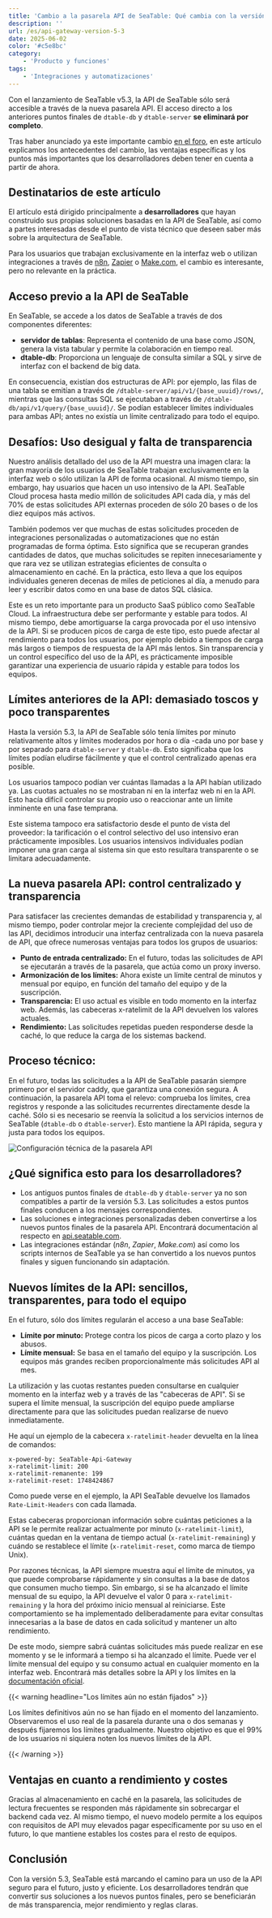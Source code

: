 ```yaml
---
title: 'Cambio a la pasarela API de SeaTable: Qué cambia con la versión 5.3'
description: ''
url: /es/api-gateway-version-5-3
date: 2025-06-02
color: '#c5e8bc'
category:
    - 'Producto y funciones'
tags:
    - 'Integraciones y automatizaciones'
---
```


Con el lanzamiento de SeaTable v5.3, la API de SeaTable sólo será accesible a través de la nueva pasarela API. El acceso directo a los anteriores puntos finales de `dtable-db` y `dtable-server` **se eliminará por completo**.

Tras haber anunciado ya este importante cambio [en el foro](https://forum.seatable.com/t/important-changes-to-the-seatable-cloud-api-in-version-5-3/6677), en este artículo explicamos los antecedentes del cambio, las ventajas específicas y los puntos más importantes que los desarrolladores deben tener en cuenta a partir de ahora.

## Destinatarios de este artículo

El artículo está dirigido principalmente a **desarrolladores** que hayan construido sus propias soluciones basadas en la API de SeaTable, así como a partes interesadas desde el punto de vista técnico que deseen saber más sobre la arquitectura de SeaTable.

Para los usuarios que trabajan exclusivamente en la interfaz web o utilizan integraciones a través de [n8n](https://n8n.io/integrations/seatable/), [Zapier](https://zapier.com/apps/seatable/integrations) o [Make.com](https://www.make.com/en/integrations/seatable), el cambio es interesante, pero no relevante en la práctica.

## Acceso previo a la API de SeaTable

En SeaTable, se accede a los datos de SeaTable a través de dos componentes diferentes:

- **servidor de tablas**: Representa el contenido de una base como JSON, genera la vista tabular y permite la colaboración en tiempo real.
- **dtable-db**: Proporciona un lenguaje de consulta similar a SQL y sirve de interfaz con el backend de big data.

En consecuencia, existían dos estructuras de API: por ejemplo, las filas de una tabla se emitían a través de `/dtable-server/api/v1/{base_uuuid}/rows/`, mientras que las consultas SQL se ejecutaban a través de `/dtable-db/api/v1/query/{base_uuuid}/`. Se podían establecer límites individuales para ambas API; antes no existía un límite centralizado para todo el equipo.

## Desafíos: Uso desigual y falta de transparencia

Nuestro análisis detallado del uso de la API muestra una imagen clara: la gran mayoría de los usuarios de SeaTable trabajan exclusivamente en la interfaz web o sólo utilizan la API de forma ocasional. Al mismo tiempo, sin embargo, hay usuarios que hacen un uso intensivo de la API. SeaTable Cloud procesa hasta medio millón de solicitudes API cada día, y más del 70% de estas solicitudes API externas proceden de sólo 20 bases o de los diez equipos más activos.

También podemos ver que muchas de estas solicitudes proceden de integraciones personalizadas o automatizaciones que no están programadas de forma óptima. Esto significa que se recuperan grandes cantidades de datos, que muchas solicitudes se repiten innecesariamente y que rara vez se utilizan estrategias eficientes de consulta o almacenamiento en caché. En la práctica, esto lleva a que los equipos individuales generen decenas de miles de peticiones al día, a menudo para leer y escribir datos como en una base de datos SQL clásica.

Este es un reto importante para un producto SaaS público como SeaTable Cloud. La infraestructura debe ser performante y estable para todos. Al mismo tiempo, debe amortiguarse la carga provocada por el uso intensivo de la API. Si se producen picos de carga de este tipo, esto puede afectar al rendimiento para todos los usuarios, por ejemplo debido a tiempos de carga más largos o tiempos de respuesta de la API más lentos. Sin transparencia y un control específico del uso de la API, es prácticamente imposible garantizar una experiencia de usuario rápida y estable para todos los equipos.

## Límites anteriores de la API: demasiado toscos y poco transparentes

Hasta la versión 5.3, la API de SeaTable sólo tenía límites por minuto relativamente altos y límites moderados por hora o día -cada uno por base y por separado para `dtable-server` y `dtable-db`. Esto significaba que los límites podían eludirse fácilmente y que el control centralizado apenas era posible.

Los usuarios tampoco podían ver cuántas llamadas a la API habían utilizado ya. Las cuotas actuales no se mostraban ni en la interfaz web ni en la API. Esto hacía difícil controlar su propio uso o reaccionar ante un límite inminente en una fase temprana.

Este sistema tampoco era satisfactorio desde el punto de vista del proveedor: la tarificación o el control selectivo del uso intensivo eran prácticamente imposibles. Los usuarios intensivos individuales podían imponer una gran carga al sistema sin que esto resultara transparente o se limitara adecuadamente.

## La nueva pasarela API: control centralizado y transparencia

Para satisfacer las crecientes demandas de estabilidad y transparencia y, al mismo tiempo, poder controlar mejor la creciente complejidad del uso de las API, decidimos introducir una interfaz centralizada con la nueva pasarela de API, que ofrece numerosas ventajas para todos los grupos de usuarios:

- **Punto de entrada centralizado:** En el futuro, todas las solicitudes de API se ejecutarán a través de la pasarela, que actúa como un proxy inverso.
- **Armonización de los límites:** Ahora existe un límite central de minutos y mensual por equipo, en función del tamaño del equipo y de la suscripción.
- **Transparencia:** El uso actual es visible en todo momento en la interfaz web. Además, las cabeceras x-ratelimit de la API devuelven los valores actuales.
- **Rendimiento:** Las solicitudes repetidas pueden responderse desde la caché, lo que reduce la carga de los sistemas backend.

## Proceso técnico:

En el futuro, todas las solicitudes a la API de SeaTable pasarán siempre primero por el servidor caddy, que garantiza una conexión segura. A continuación, la pasarela API toma el relevo: comprueba los límites, crea registros y responde a las solicitudes recurrentes directamente desde la caché. Sólo si es necesario se reenvía la solicitud a los servicios internos de SeaTable (`dtable-db` o `dtable-server`). Esto mantiene la API rápida, segura y justa para todos los equipos.

![Configuración técnica de la pasarela API](technical-setup.png)

## ¿Qué significa esto para los desarrolladores?

- Los antiguos puntos finales de `dtable-db` y `dtable-server` ya no son compatibles a partir de la versión 5.3. Las solicitudes a estos puntos finales conducen a los mensajes correspondientes.
- Las soluciones e integraciones personalizadas deben convertirse a los nuevos puntos finales de la pasarela API. Encontrará documentación al respecto en [api.seatable.com](https://api.seatable.com).
- Las integraciones estándar (_n8n_, _Zapier_, _Make.com_) así como los scripts internos de SeaTable ya se han convertido a los nuevos puntos finales y siguen funcionando sin adaptación.

## Nuevos límites de la API: sencillos, transparentes, para todo el equipo

En el futuro, sólo dos límites regularán el acceso a una base SeaTable:

- **Límite por minuto:** Protege contra los picos de carga a corto plazo y los abusos.
- **Límite mensual:** Se basa en el tamaño del equipo y la suscripción. Los equipos más grandes reciben proporcionalmente más solicitudes API al mes.

La utilización y las cuotas restantes pueden consultarse en cualquier momento en la interfaz web y a través de las "cabeceras de API". Si se supera el límite mensual, la suscripción del equipo puede ampliarse directamente para que las solicitudes puedan realizarse de nuevo inmediatamente.

He aquí un ejemplo de la cabecera `x-ratelimit-header` devuelta en la línea de comandos:

```
x-powered-by: SeaTable-Api-Gateway
x-ratelimit-limit: 200
x-ratelimit-remanente: 199
x-ratelimit-reset: 1748424867
```

Como puede verse en el ejemplo, la API SeaTable devuelve los llamados `Rate-Limit-Headers` con cada llamada.

Estas cabeceras proporcionan información sobre cuántas peticiones a la API se le permite realizar actualmente por minuto (`x-ratelimit-limit`), cuántas quedan en la ventana de tiempo actual (`x-ratelimit-remaining`) y cuándo se restablece el límite (`x-ratelimit-reset`, como marca de tiempo Unix).

Por razones técnicas, la API siempre muestra aquí el límite de minutos, ya que puede comprobarse rápidamente y sin consultas a la base de datos que consumen mucho tiempo. Sin embargo, si se ha alcanzado el límite mensual de su equipo, la API devuelve el valor 0 para `x-ratelimit-remaining` y la hora del próximo inicio mensual al reiniciarse. Este comportamiento se ha implementado deliberadamente para evitar consultas innecesarias a la base de datos en cada solicitud y mantener un alto rendimiento.

De este modo, siempre sabrá cuántas solicitudes más puede realizar en ese momento y se le informará a tiempo si ha alcanzado el límite. Puede ver el límite mensual del equipo y su consumo actual en cualquier momento en la interfaz web. Encontrará más detalles sobre la API y los límites en la [documentación oficial](https://api.seatable.com).

{{< warning headline="Los límites aún no están fijados" >}}

Los límites definitivos aún no se han fijado en el momento del lanzamiento. Observaremos el uso real de la pasarela durante una o dos semanas y después fijaremos los límites gradualmente. Nuestro objetivo es que el 99% de los usuarios ni siquiera noten los nuevos límites de la API.

{{< /warning >}}

## Ventajas en cuanto a rendimiento y costes

Gracias al almacenamiento en caché en la pasarela, las solicitudes de lectura frecuentes se responden más rápidamente sin sobrecargar el backend cada vez. Al mismo tiempo, el nuevo modelo permite a los equipos con requisitos de API muy elevados pagar específicamente por su uso en el futuro, lo que mantiene estables los costes para el resto de equipos.

## Conclusión

Con la versión 5.3, SeaTable está marcando el camino para un uso de la API seguro para el futuro, justo y eficiente. Los desarrolladores tendrán que convertir sus soluciones a los nuevos puntos finales, pero se beneficiarán de más transparencia, mejor rendimiento y reglas claras.
